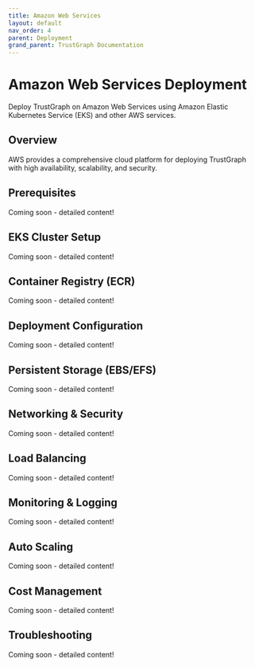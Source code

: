```yaml
---
title: Amazon Web Services
layout: default
nav_order: 4
parent: Deployment
grand_parent: TrustGraph Documentation
---
```


# Amazon Web Services Deployment

Deploy TrustGraph on Amazon Web Services using Amazon Elastic Kubernetes Service (EKS) and other AWS services.

## Overview

AWS provides a comprehensive cloud platform for deploying TrustGraph with high availability, scalability, and security.

## Prerequisites

Coming soon - detailed content!

## EKS Cluster Setup

Coming soon - detailed content!

## Container Registry (ECR)

Coming soon - detailed content!

## Deployment Configuration

Coming soon - detailed content!

## Persistent Storage (EBS/EFS)

Coming soon - detailed content!

## Networking & Security

Coming soon - detailed content!

## Load Balancing

Coming soon - detailed content!

## Monitoring & Logging

Coming soon - detailed content!

## Auto Scaling

Coming soon - detailed content!

## Cost Management

Coming soon - detailed content!

## Troubleshooting

Coming soon - detailed content!
